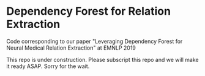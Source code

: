 # Dependency Forest for Relation Extraction
Code corresponding to our paper "Leveraging Dependency Forest for Neural Medical Relation Extraction" at EMNLP 2019

This repo is under construction. 
Please subscript this repo and we will make it ready ASAP.
Sorry for the wait.
